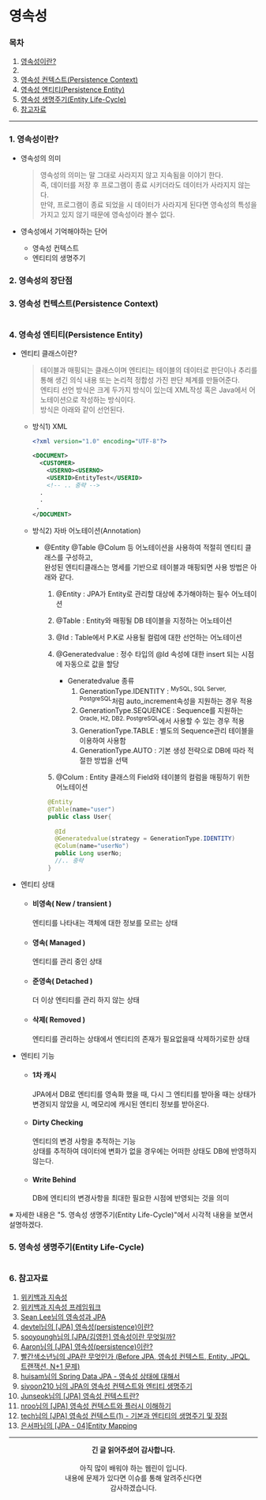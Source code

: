 # 영속성

### 목차
1. [영속성이란?](https://github.com/hongcoding94/JPA_storage/blob/main/JPA_%EC%9D%B4%EB%A1%A0/JPA_%EC%A0%95%EB%A6%AC/003.%20%EC%98%81%EC%86%8D%EC%84%B1.md#1-%EC%98%81%EC%86%8D%EC%84%B1%EC%9D%B4%EB%9E%80)
2. []()
3. [영속성 컨텍스트(Persistence Context)](https://github.com/hongcoding94/JPA_storage/blob/main/JPA_%EC%9D%B4%EB%A1%A0/JPA_%EC%A0%95%EB%A6%AC/003.%20%EC%98%81%EC%86%8D%EC%84%B1.md#3-%EC%98%81%EC%86%8D%EC%84%B1-%EC%BB%A8%ED%85%8D%EC%8A%A4%ED%8A%B8persistence-context)
4. [영속성 엔티티(Persistence Entity)](https://github.com/hongcoding94/JPA_storage/blob/main/JPA_%EC%9D%B4%EB%A1%A0/JPA_%EC%A0%95%EB%A6%AC/003.%20%EC%98%81%EC%86%8D%EC%84%B1.md#4-%EC%98%81%EC%86%8D%EC%84%B1-%EC%97%94%ED%8B%B0%ED%8B%B0persistence-entity)
5. [영속성 생명주기(Entity Life-Cycle)](https://github.com/hongcoding94/JPA_storage/blob/main/JPA_%EC%9D%B4%EB%A1%A0/JPA_%EC%A0%95%EB%A6%AC/003.%20%EC%98%81%EC%86%8D%EC%84%B1.md#5-%EC%98%81%EC%86%8D%EC%84%B1-%EC%83%9D%EB%AA%85%EC%A3%BC%EA%B8%B0entity-life-cycle)
6. [참고자료](https://github.com/hongcoding94/JPA_storage/blob/main/JPA_%EC%9D%B4%EB%A1%A0/JPA_%EC%A0%95%EB%A6%AC/003.%20%EC%98%81%EC%86%8D%EC%84%B1.md#6-%EC%B0%B8%EA%B3%A0%EC%9E%90%EB%A3%8C)

---

### 1. 영속성이란?

 - 영속성의 의미
   > 영속성의 의미는 말 그대로 사라지지 않고 지속됨을 이야기 한다.<br/>
   > 즉, 데이터를 저장 후 프로그램이 종료 시키더라도 데이터가 사라지지 않는다.<br/>
   > 만약, 프로그램이 종료 되었을 시 데이터가 사라지게 된다면 영속성의 특성을 가지고 있지 않기 때문에 영속성이라 볼수 없다.

 - 영속성에서 기억해야하는 단어
   - 영속성 컨텍스트
   - 엔티티의 생명주기

### 2. 영속성의 장단점


### 3. 영속성 컨텍스트(Persistence Context)

<div align="center">
 <img src="" width="" height="" />
</div>

### 4. 영속성 엔티티(Persistence Entity)

- 엔티티 클래스이란?
  > 테이블과 매핑되는 클래스이며 엔티티는 테이블의 데이터로 판단이나 추리를 통해 생긴 의식 내용 또는 논리적 정합성 가진 판단 체계를 만들어준다.<br/>
  > 엔티티 선언 방식은 크게 두가지 방식이 있는데 XML작성 혹은 Java에서 어노테이션으로 작성하는 방식이다.<br/>
  > 방식은 아래와 같이 선언된다.

  - 방식1) XML
 
    ```xml
    <?xml version="1.0" encoding="UTF-8"?>

    <DOCUMENT>
      <CUSTOMER>
        <USERNO><USERNO>
        <USERID>EntityTest</USERID>
        <!-- .. 중략 -->
      .
      .
     .
    </DOCUMENT>
    ```

  - 방식2) 자바 어노테이션(Annotation)
    - @Entity @Table @Colum 등 어노테이션을 사용하여 적절히 엔티티 클래스를 구성하고,<br/>
      완성된 엔티티클래스는 명세를 기반으로 테이블과 매핑되면 사용 방법은 아래와 같다.
      
      1. @Entity : JPA가 Entity로 관리할 대상에 추가해야하는 필수 어노테이션

      2. @Table : Entity와 매핑될 DB 테이블을 지정하는 어노테이션

      3. @Id : Table에서 P.K로 사용될 컬럼에 대한 선언하는 어노테이션

      4. @Generatedvalue : 정수 타입의 @Id 속성에 대한 insert 되는 시점에 자동으로 값을 할당

         - Generatedvalue 종류
           1. GenerationType.IDENTITY : <sup>MySQL, SQL Server, PostgreSQL</sup>처럼 auto_increment속성을 지원하는 경우 적용
           2. GenerationType.SEQUENCE : Sequence를 지원하는 <sup>Oracle, H2, DB2. PostgreSQL</sup>에서 사용할 수 있는 경우 적용
           3. GenerationType.TABLE : 별도의 Sequence관리 테이블을 이용하여 사용함 
           4. GenerationType.AUTO : 기본 생성 전략으로 DB에 따라 적절한 방법을 선택

      5. @Colum : Entity 클래스의 Field와 테이블의 컬럼을 매핑하기 위한 어노테이션
      
      ```java
       @Entity
       @Table(name="user")
       public class User{
       
         @Id
         @Generatedvalue(strategy = GenerationType.IDENTITY)
         @Colum(name="userNo")
         public Long userNo;
         //.. 중략
       }
      ```
      
- 엔티티 상태
  - #### 비영속( New / transient )<br/>
    엔티티를 나타내는 객체에 대한 정보를 모르는 상태

  - #### 영속( Managed )<br/>
    엔티티를 관리 중인 상태

  - #### 준영속( Detached )<br/>
    더 이상 엔티티를 관리 하지 않는 상태

  - #### 삭제( Removed )<br/>
    엔티티를 관리하는 상태에서 엔티티의 존재가 필요없을때 삭제하기로한 상태

- 엔티티 기능
  - #### 1차 캐시<br/>
    JPA에서 DB로 엔티티를 영속화 했을 때, 다시 그 엔티티를 받아올 때는 상태가 변경되지 않았을 시, 메모리에 캐시된 엔티티 정보를 받아온다.

  - #### Dirty Checking<br/>
    엔티티의 변경 사항을 추적하는 기능<br/>
    상태를 추적하여 데이터에 변화가 없을 경우에는 어떠한 상태도 DB에 반영하지 않는다.

  - #### Write Behind<br/>
    DB에 엔티티의 변경사항을 최대한 필요한 시점에 반영되는 것을 의미


※ 자세한 내용은 "5. 영속성 생명주기(Entity Life-Cycle)"에서 시각적 내용을 보면서 설명하겠다.


### 5. 영속성 생명주기(Entity Life-Cycle)

<div align="center">
 <img src="" width="" height="" />
</div>

### 6. 참고자료
1. [위키백과 지속성](https://ko.wikipedia.org/wiki/%EC%A7%80%EC%86%8D%EC%84%B1)
2. [위키백과 지속성 프레임워크](https://ko.wikipedia.org/wiki/%EC%A7%80%EC%86%8D%EC%84%B1_%ED%94%84%EB%A0%88%EC%9E%84%EC%9B%8C%ED%81%AC)
3. [Sean Lee님의 영속성과 JPA](https://hleee.medium.com/%EC%98%81%EC%86%8D%EC%84%B1%EA%B3%BC-jpa-be900d112470)
4. [devtel님의 [JPA] 영속성(persistence)이란?](https://velog.io/@devtel/JPA-%EC%98%81%EC%86%8D%EC%84%B1persistence%EC%9D%B4%EB%9E%80)
5. [sooyoungh님의 [JPA/김영한] 영속성이란 무엇일까?](https://velog.io/@sooyoungh/%EC%98%81%EC%86%8D%EC%84%B1%EC%9D%B4%EB%9E%80-%EB%AC%B4%EC%97%87%EC%9D%BC%EA%B9%8C)
6. [Aaron님의 [JPA] 영속성(persistence)이란?](https://data-make.tistory.com/609)
7. [빨간색소년님의 JPA란 무엇인가 (Before JPA, 영속성 컨텍스트, Entity, JPQL, 트랜잭션, N+1 문제)](https://sjh836.tistory.com/189)
8. [huisam님의 Spring Data JPA - 영속성 상태에 대해서](https://huisam.tistory.com/entry/persistContext)
9. [siyoon210 님의 JPA의 영속성 컨텍스트와 엔티티 생명주기](https://siyoon210.tistory.com/138)
10. [Junseok님의 [JPA] 영속성 컨텍스트란?](https://junseokdev.tistory.com/39)
11. [nroo님의 [JPA] 영속성 컨텍스트와 플러시 이해하기](https://ict-nroo.tistory.com/130)
12. [tech님의 [JPA] 영속성 컨텍스트(1) - 기본과 엔티티의 생명주기 및 장점](https://programming-workspace.tistory.com/63)
13. [은서파님의 [JPA - 04]Entity Mapping](https://goodteacher.tistory.com/364)


---
<div align="center">
  <b>긴 글 읽어주셨어 감사합니다.</b><br/><br/>
  아직 많이 배워야 하는 웹린이 입니다.<br/>
  내용에 문제가 있다면 이슈를 통해 알려주신다면 <br>
  감사하겠습니다.
</div>
